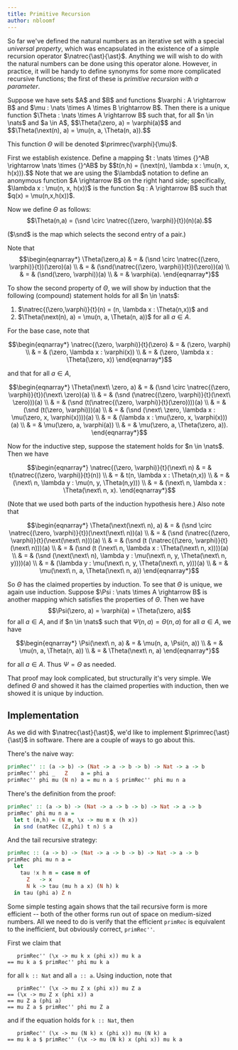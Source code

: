 ```yaml
---
title: Primitive Recursion
author: nbloomf
---
```


So far we've defined the natural numbers as an iterative set with a special *universal property*, which was encapsulated in the existence of a simple recursion operator $\natrec{\ast}{\ast}$. Anything we will wish to do with the natural numbers can be done using this operator alone. However, in practice, it will be handy to define synonyms for some more complicated recursive functions; the first of these is *primitive recursion with a parameter*.

<div class="result">
<div class="thm">
Suppose we have sets $A$ and $B$ and functions $\varphi : A \rightarrow B$ and $\mu : \nats \times A \times B \rightarrow B$. Then there is a unique function $\Theta : \nats \times A \rightarrow B$ such that, for all $n \in \nats$ and $a \in A$, $$\Theta(\zero, a) = \varphi(a)$$ and $$\Theta(\next(n), a) = \mu(n, a, \Theta(n, a)).$$

This function $\Theta$ will be denoted $\primrec{\varphi}{\mu}$.
</div>

<div class="proof">
First we establish existence. Define a mapping $t : \nats \times {}^AB \rightarrow \nats \times {}^AB$ by $$t(n,h) = (\next(n), \lambda x : \mu(n, x, h(x))).$$ Note that we are using the $\lambda$ notation to define an anonymous function $A \rightarrow B$ on the right hand side; specifically, $\lambda x : \mu(n, x, h(x))$ is the function $q : A \rightarrow B$ such that $q(x) = \mu(n,x,h(x))$.

Now we define $\Theta$ as follows: $$\Theta(n,a) = (\snd \circ \natrec{(\zero, \varphi)}{t})(n)(a).$$

($\snd$ is the map which selects the second entry of a pair.)

Note that $$\begin{eqnarray*}
\Theta(\zero,a) & = & (\snd \circ \natrec{(\zero, \varphi)}{t})(\zero)(a) \\
 & = & (\snd(\natrec{(\zero, \varphi)}{t})(\zero))(a) \\
 & = & (\snd(\zero, \varphi))(a) \\
 & = & \varphi(a).
\end{eqnarray*}$$

To show the second property of $\Theta$, we will show by induction that the following (compound) statement holds for all $n \in \nats$:

1. $\natrec{(\zero,\varphi)}{t}(n) = (n, \lambda x : \Theta(n,x))$ and
2. $\Theta(\next(n), a) = \mu(n, a, \Theta(n, a))$ for all $a \in A$.

For the base case, note that

$$\begin{eqnarray*}
\natrec{(\zero, \varphi)}{t}(\zero) & = & (\zero, \varphi) \\
 & = & (\zero, \lambda x : \varphi(x)) \\
 & = & (\zero, \lambda x : \Theta(\zero, x))
\end{eqnarray*}$$

and that for all $a \in A$,

$$\begin{eqnarray*}
\Theta(\next\ \zero, a) & = & (\snd \circ \natrec{(\zero, \varphi)}{t})(\next\ \zero)(a) \\
 & = & (\snd (\natrec{(\zero, \varphi)}{t}(\next\ \zero)))(a) \\
 & = & (\snd (t(\natrec{(\zero, \varphi)}{t}(\zero))))(a) \\
 & = & (\snd (t(\zero, \varphi)))(a) \\
 & = & (\snd (\next\ \zero, \lambda x : \mu(\zero, x, \varphi(x))))(a) \\
 & = & (\lambda x : \mu(\zero, x, \varphi(x)))(a) \\
 & = & \mu(\zero, a, \varphi(a)) \\
 & = & \mu(\zero, a, \Theta(\zero, a)).
\end{eqnarray*}$$

Now for the inductive step, suppose the statement holds for $n \in \nats$. Then we have

$$\begin{eqnarray*}
\natrec{(\zero, \varphi)}{t}(\next\ n) & = & t(\natrec{(\zero, \varphi)}{t}(n)) \\
 & = & t(n, \lambda x : \Theta(n,x)) \\
 & = & (\next\ n, \lambda y : \mu(n, y, \Theta(n,y))) \\
 & = & (\next\ n, \lambda x : \Theta(\next\ n, x).
\end{eqnarray*}$$

(Note that we used both parts of the induction hypothesis here.) Also note that

$$\begin{eqnarray*}
\Theta(\next(\next\ n), a) & = & (\snd \circ \natrec{(\zero, \varphi)}{t})(\next(\next\ n))(a) \\
 & = & (\snd (\natrec{(\zero, \varphi)}{t}(\next(\next\ n)))(a) \\
 & = & (\snd (t (\natrec{(\zero, \varphi)}{t}(\next\ n)))(a) \\
 & = & (\snd (t (\next\ n, \lambda x : \Theta(\next\ n, x))))(a) \\
 & = & (\snd (\next(\next\ n), \lambda y : \mu(\next\ n, y, \Theta(\next\ n, y))))(a) \\
 & = & (\lambda y : \mu(\next\ n, y, \Theta(\next\ n, y)))(a) \\
 & = & \mu(\next\ n, a, \Theta(\next\ n, a))
\end{eqnarray*}$$

So $\Theta$ has the claimed properties by induction. To see that $\Theta$ is unique, we again use induction. Suppose $\Psi : \nats \times A \rightarrow B$ is another mapping which satisfies the properties of $\Theta$. Then we have $$\Psi(\zero, a) = \varphi(a) = \Theta(\zero, a)$$ for all $a \in A$, and if $n \in \nats$ such that $\Psi(n, a) = \Theta(n, a)$ for all $a \in A$, we have

$$\begin{eqnarray*}
\Psi(\next\ n, a) & = & \mu(n, a, \Psi(n, a)) \\
 & = & \mu(n, a, \Theta(n, a)) \\
 & = & \Theta(\next\ n, a)
\end{eqnarray*}$$

for all $a \in A$. Thus $\Psi = \Theta$ as needed.
</div>
</div>

That proof may look complicated, but structurally it's very simple. We defined $\Theta$ and showed it has the claimed properties with induction, then we showed it is unique by induction.

## Implementation

As we did with $\natrec{\ast}{\ast}$, we'd like to implement $\primrec{\ast}{\ast}$ in software. There are a couple of ways to go about this.

There's the naive way:


```haskell
primRec'' :: (a -> b) -> (Nat -> a -> b -> b) -> Nat -> a -> b
primRec'' phi _   Z    a = phi a
primRec'' phi mu (N n) a = mu n a $ primRec'' phi mu n a
```


There's the definition from the proof:


```haskell
primRec' :: (a -> b) -> (Nat -> a -> b -> b) -> Nat -> a -> b
primRec' phi mu n a =
  let t (m,h) = (N m, \x -> mu m x (h x))
  in snd (natRec (Z,phi) t n) $ a
```


And the tail recursive strategy:


```haskell
primRec :: (a -> b) -> (Nat -> a -> b -> b) -> Nat -> a -> b
primRec phi mu n a =
  let
    tau !x h m = case m of
      Z   -> x
      N k -> tau (mu h a x) (N h) k
  in tau (phi a) Z n
```


Some simple testing again shows that the tail recursive form is more efficient -- both of the other forms run out of space on medium-sized numbers. All we need to do is verify that the efficient ``primRec`` is equivalent to the inefficient, but obviously correct, ``primRec''``.

First we claim that

       primRec'' (\x -> mu k x (phi x)) mu k a
    == mu k a $ primRec'' phi mu k a

for all ``k :: Nat`` and all ``a :: a``. Using induction, note that

       primRec'' (\x -> mu Z x (phi x)) mu Z a
    == (\x -> mu Z x (phi x)) a
    == mu Z a (phi a)
    == mu Z a $ primRec'' phi mu Z a

and if the equation holds for ``k :: Nat``, then

       primRec'' (\x -> mu (N k) x (phi x)) mu (N k) a
    == mu k a $ primRec'' (\x -> mu (N k) x (phi x)) mu k a
